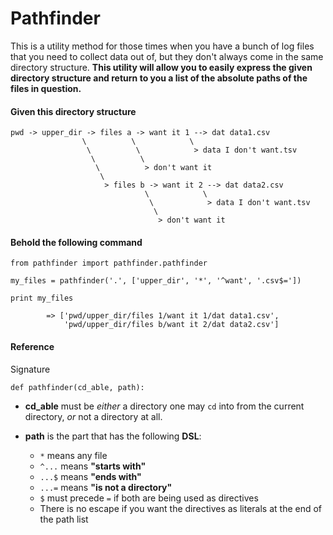 Pathfinder
==========

This is a utility method for those times when you have a bunch of log files
that you need to collect data out of, but they don't always come in the same
directory structure. **This utility will allow you to easily express the given
directory structure and return to you a list of the absolute paths of the
files in question.**

#### Given this directory structure

    pwd -> upper_dir -> files a -> want it 1 --> dat data1.csv
                    \          \            \
                     \          \            > data I don't want.tsv
                      \          \
                       \          > don't want it
                        \
                         > files b -> want it 2 --> dat data2.csv
                                  \            \
                                   \            > data I don't want.tsv
                                    \
                                     > don't want it
                              
#### Behold the following command

    from pathfinder import pathfinder.pathfinder

    my_files = pathfinder('.', ['upper_dir', '*', '^want', '.csv$='])
    
    print my_files
    
            => ['pwd/upper_dir/files 1/want it 1/dat data1.csv',
                'pwd/upper_dir/files b/want it 2/dat data2.csv']

#### Reference

Signature

    def pathfinder(cd_able, path):


* **cd_able** must be *either* a directory one may `cd` into from
  the current directory, *or* not a directory at all.
  
* **path** is the part that has the following **DSL**:
    * `*`    means any file
    * `^...` means **"starts with"**
    * `...$` means **"ends with"**
    * `...=` means **"is not a directory"**
    * `$` must precede `=` if both are being used as directives
    * There is no escape if you want the directives as literals
      at the end of the path list
